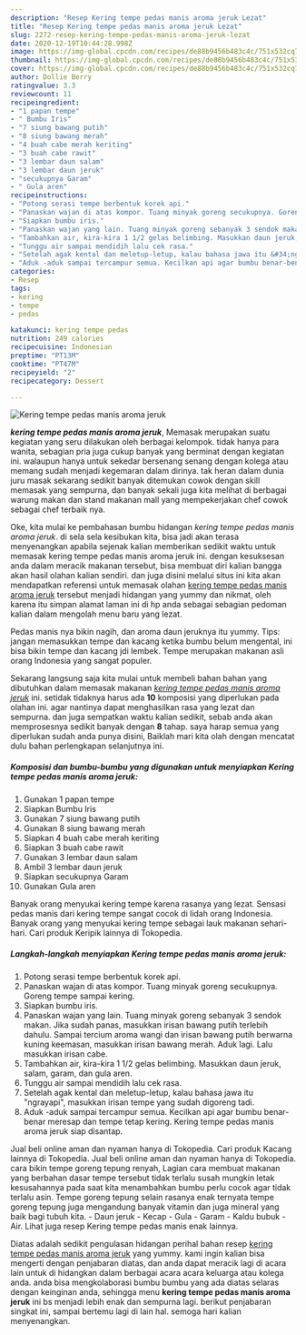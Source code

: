 ```yaml
---
description: "Resep Kering tempe pedas manis aroma jeruk Lezat"
title: "Resep Kering tempe pedas manis aroma jeruk Lezat"
slug: 2272-resep-kering-tempe-pedas-manis-aroma-jeruk-lezat
date: 2020-12-19T10:44:28.998Z
image: https://img-global.cpcdn.com/recipes/de88b9456b483c4c/751x532cq70/kering-tempe-pedas-manis-aroma-jeruk-foto-resep-utama.jpg
thumbnail: https://img-global.cpcdn.com/recipes/de88b9456b483c4c/751x532cq70/kering-tempe-pedas-manis-aroma-jeruk-foto-resep-utama.jpg
cover: https://img-global.cpcdn.com/recipes/de88b9456b483c4c/751x532cq70/kering-tempe-pedas-manis-aroma-jeruk-foto-resep-utama.jpg
author: Dollie Berry
ratingvalue: 3.3
reviewcount: 11
recipeingredient:
- "1 papan tempe"
- " Bumbu Iris"
- "7 siung bawang putih"
- "8 siung bawang merah"
- "4 buah cabe merah keriting"
- "3 buah cabe rawit"
- "3 lembar daun salam"
- "3 lembar daun jeruk"
- "secukupnya Garam"
- " Gula aren"
recipeinstructions:
- "Potong serasi tempe berbentuk korek api."
- "Panaskan wajan di atas kompor. Tuang minyak goreng secukupnya. Goreng tempe sampai kering."
- "Siapkan bumbu iris."
- "Panaskan wajan yang lain. Tuang minyak goreng sebanyak 3 sendok makan. Jika sudah panas, masukkan irisan bawang putih terlebih dahulu. Sampai tercium aroma wangi dan irisan bawang putih berwarna kuning keemasan, masukkan irisan bawang merah. Aduk lagi. Lalu masukkan irisan cabe."
- "Tambahkan air, kira-kira 1 1/2 gelas belimbing. Masukkan daun jeruk, salam, garam, dan gula aren."
- "Tunggu air sampai mendidih lalu cek rasa."
- "Setelah agak kental dan meletup-letup, kalau bahasa jawa itu &#34;ngrayapi&#34;, masukkan irisan tempe yang sudah digoreng tadi."
- "Aduk -aduk sampai tercampur semua. Kecilkan api agar bumbu benar-benar meresap dan tempe tetap kering. Kering tempe pedas manis aroma jeruk siap disantap."
categories:
- Resep
tags:
- kering
- tempe
- pedas

katakunci: kering tempe pedas 
nutrition: 249 calories
recipecuisine: Indonesian
preptime: "PT13M"
cooktime: "PT47M"
recipeyield: "2"
recipecategory: Dessert

---
```



![Kering tempe pedas manis aroma jeruk](https://img-global.cpcdn.com/recipes/de88b9456b483c4c/751x532cq70/kering-tempe-pedas-manis-aroma-jeruk-foto-resep-utama.jpg)

<b><i>kering tempe pedas manis aroma jeruk</i></b>, Memasak merupakan suatu kegiatan yang seru dilakukan oleh berbagai kelompok. tidak hanya para wanita, sebagian pria juga cukup banyak yang berminat dengan kegiatan ini. walaupun hanya untuk sekedar bersenang senang dengan kolega atau memang sudah menjadi kegemaran dalam dirinya. tak heran dalam dunia juru masak sekarang sedikit banyak ditemukan cowok dengan skill memasak yang sempurna, dan banyak sekali juga kita melihat di berbagai warung makan dan stand makanan mall yang mempekerjakan chef cowok sebagai chef terbaik nya.

Oke, kita mulai ke pembahasan bumbu hidangan <i>kering tempe pedas manis aroma jeruk</i>. di sela sela kesibukan kita, bisa jadi akan terasa menyenangkan apabila sejenak kalian memberikan sedikit waktu untuk memasak kering tempe pedas manis aroma jeruk ini. dengan kesuksesan anda dalam meracik makanan tersebut, bisa membuat diri kalian bangga akan hasil olahan kalian sendiri. dan juga disini melalui situs ini kita akan mendapatkan referensi untuk memasak olahan <u>kering tempe pedas manis aroma jeruk</u> tersebut menjadi hidangan yang yummy dan nikmat, oleh karena itu simpan alamat laman ini di hp anda sebagai sebagian pedoman kalian dalam mengolah menu baru yang lezat.

Pedas manis nya bikin nagih, dan aroma daun jeruknya itu yummy. Tips: jangan memasukkan tempe dan kacang ketika bumbu belum mengental, ini bisa bikin tempe dan kacang jdi lembek. Tempe merupakan makanan asli orang Indonesia yang sangat populer.


Sekarang langsung saja kita mulai untuk membeli bahan bahan yang dibutuhkan dalam memasak makanan <u><i>kering tempe pedas manis aroma jeruk</i></u> ini. setidak tidaknya harus ada <b>10</b> komposisi yang diperlukan pada olahan ini. agar nantinya dapat menghasilkan rasa yang lezat dan sempurna. dan juga sempatkan waktu kalian sedikit, sebab anda akan memprosesnya sedikit banyak dengan <b>8</b> tahap. saya harap semua yang diperlukan sudah anda punya disini, Baiklah mari kita olah dengan mencatat dulu bahan perlengkapan selanjutnya ini.

<!--inarticleads1-->

##### Komposisi dan bumbu-bumbu yang digunakan untuk menyiapkan Kering tempe pedas manis aroma jeruk:

1. Gunakan 1 papan tempe
1. Siapkan  Bumbu Iris
1. Gunakan 7 siung bawang putih
1. Gunakan 8 siung bawang merah
1. Siapkan 4 buah cabe merah keriting
1. Siapkan 3 buah cabe rawit
1. Gunakan 3 lembar daun salam
1. Ambil 3 lembar daun jeruk
1. Siapkan secukupnya Garam
1. Gunakan  Gula aren


Banyak orang menyukai kering tempe karena rasanya yang lezat. Sensasi pedas manis dari kering tempe sangat cocok di lidah orang Indonesia. Banyak orang yang menyukai kering tempe sebagai lauk makanan sehari-hari. Cari produk Keripik lainnya di Tokopedia. 

<!--inarticleads2-->

##### Langkah-langkah menyiapkan Kering tempe pedas manis aroma jeruk:

1. Potong serasi tempe berbentuk korek api.
1. Panaskan wajan di atas kompor. Tuang minyak goreng secukupnya. Goreng tempe sampai kering.
1. Siapkan bumbu iris.
1. Panaskan wajan yang lain. Tuang minyak goreng sebanyak 3 sendok makan. Jika sudah panas, masukkan irisan bawang putih terlebih dahulu. Sampai tercium aroma wangi dan irisan bawang putih berwarna kuning keemasan, masukkan irisan bawang merah. Aduk lagi. Lalu masukkan irisan cabe.
1. Tambahkan air, kira-kira 1 1/2 gelas belimbing. Masukkan daun jeruk, salam, garam, dan gula aren.
1. Tunggu air sampai mendidih lalu cek rasa.
1. Setelah agak kental dan meletup-letup, kalau bahasa jawa itu &#34;ngrayapi&#34;, masukkan irisan tempe yang sudah digoreng tadi.
1. Aduk -aduk sampai tercampur semua. Kecilkan api agar bumbu benar-benar meresap dan tempe tetap kering. Kering tempe pedas manis aroma jeruk siap disantap.


Jual beli online aman dan nyaman hanya di Tokopedia. Cari produk Kacang lainnya di Tokopedia. Jual beli online aman dan nyaman hanya di Tokopedia. cara bikin tempe goreng tepung renyah, Lagian cara membuat makanan yang berbahan dasar tempe tersebut tidak terlalu susah mungkin letak kesusahannya pada saat kita menambahkan bumbu perlu cocok agar tidak terlalu asin. Tempe goreng tepung selain rasanya enak ternyata tempe goreng tepung juga mengandung banyak vitamin dan juga mineral yang baik bagi tubuh kita. - Daun jeruk - Kecap - Gula - Garam - Kaldu bubuk - Air. Lihat juga resep Kering tempe pedas manis enak lainnya. 

Diatas adalah sedikit pengulasan hidangan perihal bahan resep <u>kering tempe pedas manis aroma jeruk</u> yang yummy. kami ingin kalian bisa mengerti dengan penjabaran diatas, dan anda dapat meracik lagi di acara lain untuk di hidangkan dalam berbagai acara acara keluarga atau kolega anda. anda bisa mengkolaborasi bumbu bumbu yang ada diatas selaras dengan keinginan anda, sehingga menu <b>kering tempe pedas manis aroma jeruk</b> ini bs menjadi lebih enak dan sempurna lagi. berikut penjabaran singkat ini, sampai bertemu lagi di lain hal. semoga hari kalian menyenangkan.
